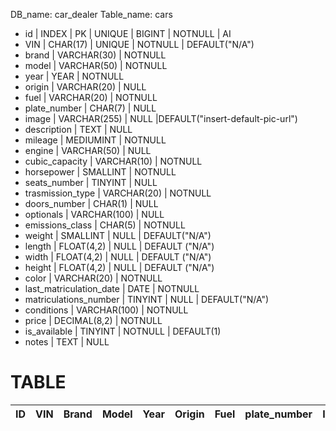 DB_name: car_dealer
Table_name: cars

- id | INDEX | PK | UNIQUE | BIGINT | NOTNULL | AI
- VIN | CHAR(17) | UNIQUE | NOTNULL | DEFAULT("N/A")
- brand | VARCHAR(30) | NOTNULL
- model | VARCHAR(50) | NOTNULL
- year | YEAR | NOTNULL
- origin | VARCHAR(20) | NULL
- fuel | VARCHAR(20) | NOTNULL
- plate_number | CHAR(7) | NULL
- image | VARCHAR(255) | NULL |DEFAULT("insert-default-pic-url")
- description | TEXT | NULL
- mileage | MEDIUMINT | NOTNULL
- engine | VARCHAR(50) | NULL
- cubic_capacity | VARCHAR(10) | NOTNULL
- horsepower | SMALLINT | NOTNULL
- seats_number | TINYINT | NULL
- trasmission_type | VARCHAR(20) | NOTNULL
- doors_number | CHAR(1) | NULL 
- optionals | VARCHAR(100) | NULL
- emissions_class | CHAR(5) | NOTNULL
- weight | SMALLINT | NULL | DEFAULT("N/A")
- length | FLOAT(4,2) | NULL | DEFAULT ("N/A")
- width | FLOAT(4,2) | NULL | DEFAULT ("N/A")
- height | FLOAT(4,2) | NULL | DEFAULT ("N/A")
- color | VARCHAR(20) | NOTNULL
- last_matriculation_date | DATE | NOTNULL
- matriculations_number | TINYINT | NULL | DEFAULT("N/A")
- conditions | VARCHAR(100) | NOTNULL
- price | DECIMAL(8,2) | NOTNULL
- is_available | TINYINT | NOTNULL | DEFAULT(1)
- notes | TEXT | NULL


# TABLE

| ID | VIN | Brand | Model | Year | Origin | Fuel | plate_number | Image | Description | Mileage | Engine | Cubic_capacity | Horsepower | Seats_number | Trasmission_type | Doors_number | Optionals | Emissions_class | Weight | Length | Width | Height | Color | Matriculation_date | Matriculations_number | Condition | Price | Is_available | Notes
|:---:|:---:|:---:|:---:|:---:|:---:|:---:|:---:|:---:|:---:|:---:|:---:|:---:|:---:|:---:|:---:|:---:|:---:|:---:|:---:|:---:|:---:|:---:|:---:|:---:|:---:|:---:|:---:|:---:|:---:|